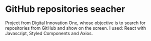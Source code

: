 # GitHub repositories seacher
Project from Digital Innovation One, whose objective is to search for repositories from GitHub and show on the screen.
I used: React with Javascript, Styled Components and Axios.
